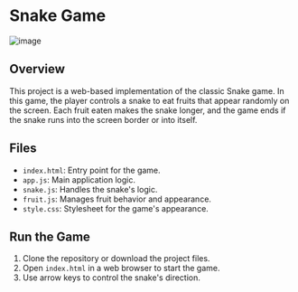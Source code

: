 # Snake Game
![image](https://github.com/IrfanEzani/snake-game/assets/59435235/73c16f0c-c35b-4af0-8358-9e4ae9f675b0)


## Overview
This project is a web-based implementation of the classic Snake game. In this game, the player controls a snake to eat fruits that appear randomly on the screen. Each fruit eaten makes the snake longer, and the game ends if the snake runs into the screen border or into itself.

## Files
- `index.html`: Entry point for the game.
- `app.js`: Main application logic.
- `snake.js`: Handles the snake's logic.
- `fruit.js`: Manages fruit behavior and appearance.
- `style.css`: Stylesheet for the game's appearance.

## Run the Game
1. Clone the repository or download the project files.
2. Open `index.html` in a web browser to start the game.
3. Use arrow keys to control the snake's direction.
